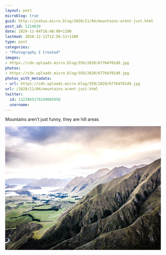 ```yaml
---
layout: post
microblog: true
guid: http://joshua.micro.blog/2020/11/04/mountains-arent-just.html
post_id: 1214039
date: 2020-11-04T16:48:00+1100
lastmod: 2020-12-11T12:56:11+1100
type: post
categories:
- "Photography I Created"
images:
- https://cdn.uploads.micro.blog/359/2020/67764f01d9.jpg
photos:
- https://cdn.uploads.micro.blog/359/2020/67764f01d9.jpg
photos_with_metadata:
- url: https://cdn.uploads.micro.blog/359/2020/67764f01d9.jpg
url: /2020/11/04/mountains-arent-just.html
twitter:
  id: 1323865176249085958
  username: 
---
```

Mountains aren’t just funny, they are hill areas

<img src="uploads/2020/67764f01d9.jpg" width="600" height="399" alt="" />
